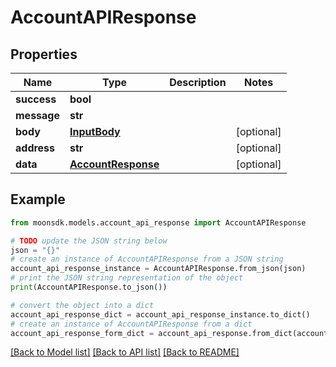 # AccountAPIResponse


## Properties

Name | Type | Description | Notes
------------ | ------------- | ------------- | -------------
**success** | **bool** |  | 
**message** | **str** |  | 
**body** | [**InputBody**](InputBody.md) |  | [optional] 
**address** | **str** |  | [optional] 
**data** | [**AccountResponse**](AccountResponse.md) |  | [optional] 

## Example

```python
from moonsdk.models.account_api_response import AccountAPIResponse

# TODO update the JSON string below
json = "{}"
# create an instance of AccountAPIResponse from a JSON string
account_api_response_instance = AccountAPIResponse.from_json(json)
# print the JSON string representation of the object
print(AccountAPIResponse.to_json())

# convert the object into a dict
account_api_response_dict = account_api_response_instance.to_dict()
# create an instance of AccountAPIResponse from a dict
account_api_response_form_dict = account_api_response.from_dict(account_api_response_dict)
```
[[Back to Model list]](../README.md#documentation-for-models) [[Back to API list]](../README.md#documentation-for-api-endpoints) [[Back to README]](../README.md)


